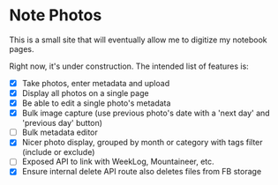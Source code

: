 # Note Photos

This is a small site that will eventually allow me to digitize my notebook pages.

Right now, it's under construction. The intended list of features is:

-   [x] Take photos, enter metadata and upload
-   [x] Display all photos on a single page
-   [x] Be able to edit a single photo's metadata
-   [x] Bulk image capture (use previous photo's date with a 'next day' and 'previous day' button)
-   [ ] Bulk metadata editor
-   [x] Nicer photo display, grouped by month or category with tags filter (include or exclude)
-   [ ] Exposed API to link with WeekLog, Mountaineer, etc.
-   [x] Ensure internal delete API route also deletes files from FB storage
